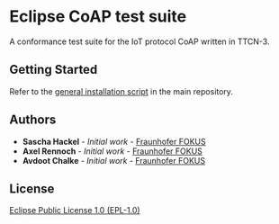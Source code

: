 # Eclipse CoAP test suite

A conformance test suite for the IoT protocol CoAP written in TTCN-3.

## Getting Started

Refer to the [general installation script](https://github.com/eclipse/iottestware/blob/master/INSTALL.md) in the main repository.

## Authors

* **Sascha Hackel** - *Initial work* - [Fraunhofer FOKUS](https://www.fokus.fraunhofer.de/)
* **Axel Rennoch** - *Initial work* - [Fraunhofer FOKUS](https://www.fokus.fraunhofer.de/)
* **Avdoot Chalke** - *Initial work* - [Fraunhofer FOKUS](https://www.fokus.fraunhofer.de/)

## License

[Eclipse Public License 1.0 (EPL-1.0)](https://opensource.org/licenses/EPL-1.0)
